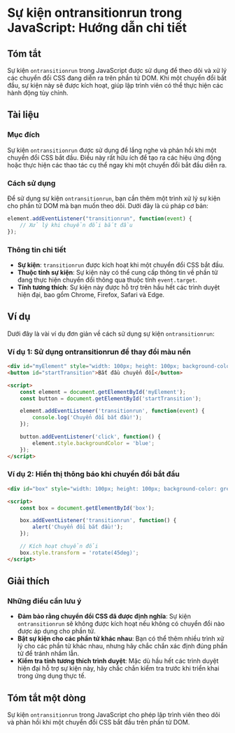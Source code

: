 <!--
Meta Description: # Sự kiện ontransitionrun trong JavaScript: Hướng dẫn chi tiết ## Tóm tắt Sự kiện `ontransitionrun` trong JavaScript được sử dụng để theo dõi và xử lý...
Meta Keywords: đổi, kiện, chuyển, bắt, đầu
-->

# Sự kiện ontransitionrun trong JavaScript: Hướng dẫn chi tiết

## Tóm tắt
Sự kiện `ontransitionrun` trong JavaScript được sử dụng để theo dõi và xử lý các chuyển đổi CSS đang diễn ra trên phần tử DOM. Khi một chuyển đổi bắt đầu, sự kiện này sẽ được kích hoạt, giúp lập trình viên có thể thực hiện các hành động tùy chỉnh.

## Tài liệu
### Mục đích
Sự kiện `ontransitionrun` được sử dụng để lắng nghe và phản hồi khi một chuyển đổi CSS bắt đầu. Điều này rất hữu ích để tạo ra các hiệu ứng động hoặc thực hiện các thao tác cụ thể ngay khi một chuyển đổi bắt đầu diễn ra.

### Cách sử dụng
Để sử dụng sự kiện `ontransitionrun`, bạn cần thêm một trình xử lý sự kiện cho phần tử DOM mà bạn muốn theo dõi. Dưới đây là cú pháp cơ bản:

```javascript
element.addEventListener("transitionrun", function(event) {
    // Xử lý khi chuyển đổi bắt đầu
});
```

### Thông tin chi tiết
- **Sự kiện**: `transitionrun` được kích hoạt khi một chuyển đổi CSS bắt đầu. 
- **Thuộc tính sự kiện**: Sự kiện này có thể cung cấp thông tin về phần tử đang thực hiện chuyển đổi thông qua thuộc tính `event.target`.
- **Tính tương thích**: Sự kiện này được hỗ trợ trên hầu hết các trình duyệt hiện đại, bao gồm Chrome, Firefox, Safari và Edge.

## Ví dụ
Dưới đây là vài ví dụ đơn giản về cách sử dụng sự kiện `ontransitionrun`:

### Ví dụ 1: Sử dụng ontransitionrun để thay đổi màu nền
```html
<div id="myElement" style="width: 100px; height: 100px; background-color: red; transition: background-color 2s;"></div>
<button id="startTransition">Bắt đầu chuyển đổi</button>

<script>
    const element = document.getElementById('myElement');
    const button = document.getElementById('startTransition');

    element.addEventListener('transitionrun', function(event) {
        console.log('Chuyển đổi bắt đầu!');
    });

    button.addEventListener('click', function() {
        element.style.backgroundColor = 'blue';
    });
</script>
```

### Ví dụ 2: Hiển thị thông báo khi chuyển đổi bắt đầu
```html
<div id="box" style="width: 100px; height: 100px; background-color: green; transition: transform 1s;"></div>

<script>
    const box = document.getElementById('box');

    box.addEventListener('transitionrun', function() {
        alert('Chuyển đổi bắt đầu!');
    });

    // Kích hoạt chuyển đổi
    box.style.transform = 'rotate(45deg)';
</script>
```

## Giải thích
### Những điều cần lưu ý
- **Đảm bảo rằng chuyển đổi CSS đã được định nghĩa**: Sự kiện `ontransitionrun` sẽ không được kích hoạt nếu không có chuyển đổi nào được áp dụng cho phần tử.
- **Bật sự kiện cho các phần tử khác nhau**: Bạn có thể thêm nhiều trình xử lý cho các phần tử khác nhau, nhưng hãy chắc chắn xác định đúng phần tử để tránh nhầm lẫn.
- **Kiểm tra tính tương thích trình duyệt**: Mặc dù hầu hết các trình duyệt hiện đại hỗ trợ sự kiện này, hãy chắc chắn kiểm tra trước khi triển khai trong ứng dụng thực tế.

## Tóm tắt một dòng
Sự kiện `ontransitionrun` trong JavaScript cho phép lập trình viên theo dõi và phản hồi khi một chuyển đổi CSS bắt đầu trên phần tử DOM.